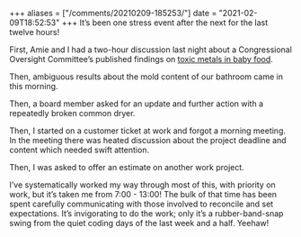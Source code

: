 +++
aliases = ["/comments/20210209-185253/"]
date = "2021-02-09T18:52:53"
+++
It’s been one stress event after the next for the last twelve hours!

First, Amie and I had a two-hour discussion last night about a Congressional Oversight Committee’s published findings on [toxic metals in baby food](https://oversight.house.gov/sites/democrats.oversight.house.gov/files/2021-02-04%20ECP%20Baby%20Food%20Staff%20Report.pdf).

Then, ambiguous results about the mold content of our bathroom came in this morning.

Then, a board member asked for an update and further action with a repeatedly broken common dryer.

Then, I started on a customer ticket at work and forgot a morning meeting. In the meeting there was heated discussion about the project deadline and content which needed swift attention.

Then, I was asked to offer an estimate on another work project.

I’ve systematically worked my way through most of this, with priority on work, but it’s taken me from 7:00 - 13:00! The bulk of that time has been spent carefully communicating with those involved to reconcile and set expectations. It’s invigorating to do the work; only it’s a rubber-band-snap swing from the quiet coding days of the last week and a half. Yeehaw!

